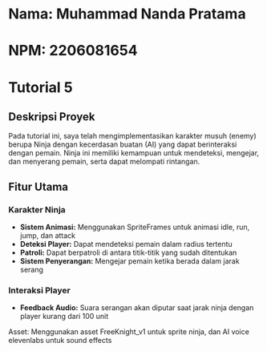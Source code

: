 # Nama: Muhammad Nanda Pratama
# NPM: 2206081654

# Tutorial 5


## Deskripsi Proyek
Pada tutorial ini, saya telah mengimplementasikan karakter musuh (enemy) berupa Ninja dengan kecerdasan buatan (AI) yang dapat berinteraksi dengan pemain. Ninja ini memiliki kemampuan untuk mendeteksi, mengejar, dan menyerang pemain, serta dapat melompati rintangan.

## Fitur Utama

### Karakter Ninja
- **Sistem Animasi:** Menggunakan SpriteFrames untuk animasi idle, run, jump, dan attack
- **Deteksi Player:** Dapat mendeteksi pemain dalam radius tertentu
- **Patroli:** Dapat berpatroli di antara titik-titik yang sudah ditentukan
- **Sistem Penyerangan:** Mengejar pemain ketika berada dalam jarak serang


### Interaksi Player
- **Feedback Audio:** Suara serangan akan diputar saat jarak ninja dengan player kurang dari 100 unit


Asset: Menggunakan asset FreeKnight_v1 untuk sprite ninja, dan AI voice elevenlabs untuk sound effects